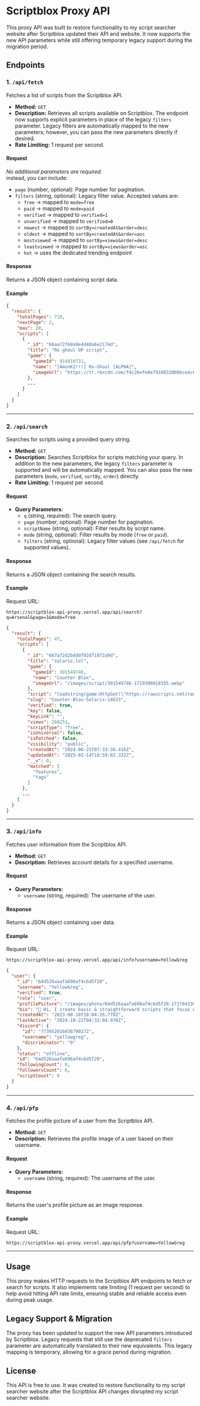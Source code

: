 # Scriptblox Proxy API

This proxy API was built to restore functionality to my script searcher website after Scriptblox updated their API and website. It now supports the new API parameters while still offering temporary legacy support during the migration period.

## Endpoints

### 1. `/api/fetch`

Fetches a list of scripts from the Scriptblox API.

- **Method:** `GET`
- **Description:** Retrieves all scripts available on Scriptblox. The endpoint now supports explicit parameters in place of the legacy `filters` parameter. Legacy filters are automatically mapped to the new parameters; however, you can pass the new parameters directly if desired.
- **Rate Limiting:** 1 request per second.

#### Request

_No additional parameters are required._  
instead, you can include:
- `page` (number, optional): Page number for pagination.
- `filters` (string, optional): Legacy filter value. Accepted values are:
  - `free` → mapped to `mode=free`
  - `paid` → mapped to `mode=paid`
  - `verified` → mapped to `verified=1`
  - `unverified` → mapped to `verified=0`
  - `newest` → mapped to `sortBy=createdAt&order=desc`
  - `oldest` → mapped to `sortBy=createdAt&order=asc`
  - `mostviewed` → mapped to `sortBy=views&order=desc`
  - `leastviewed` → mapped to `sortBy=views&order=asc`
  - `hot` → uses the dedicated trending endpoint

#### Response

Returns a JSON object containing script data.

#### Example

```json
{
  "result": {
    "totalPages": 719,
    "nextPage": 2,
    "max": 20,
    "scripts": [
      {
        "_id": "66aa72f69a9e4d48a6e2174d",
        "title": "Ro ghoul OP script",
        "game": {
          "gameId": 914010731,
          "name": "[AmonK2!!!] Ro-Ghoul [ALPHA]",
          "imageUrl": "https://tr.rbxcdn.com/f4c26efe0e79100320b6bce4c0b74fad/500/280/Image/Jpeg"
        },
        ...
      }
    ]
  }
}
```

---

### 2. `/api/search`

Searches for scripts using a provided query string.

- **Method:** `GET`
- **Description:** Searches Scriptblox for scripts matching your query. In addition to the new parameters, the legacy `filters` parameter is supported and will be automatically mapped. You can also pass the new parameters (`mode`, `verified`, `sortBy`, `order`) directly.
- **Rate Limiting:** 1 request per second.

#### Request

- **Query Parameters:**
  - `q` (string, required): The search query.
  - `page` (number, optional): Page number for pagination.
  - `scriptName` (string, optional): Filter results by script name.
  - `mode` (string, optional): Filter results by mode (`free` or `paid`).
  - `filters` (string, optional): Legacy filter values (see `/api/fetch` for supported values).

#### Response

Returns a JSON object containing the search results.

#### Example

Request URL:  
```
https://scriptblox-api-proxy.vercel.app/api/search?q=Arsenal&page=1&mode=free
```

```json
{
  "result": {
    "totalPages": 47,
    "scripts": [
      {
        "_id": "667a72d2bdddf02d71072a9d",
        "title": "solaris.lol",
        "game": {
          "gameId": 301549746,
          "name": "Counter Blox",
          "imageUrl": "/images/script/301549746-1719300818355.webp"
        },
        "script": "loadstring(game:HttpGet(\"https://rawscripts.net/raw/Counter-Blox-Solaris-14633\"))()",
        "slug": "Counter-Blox-Solaris-14633",
        "verified": true,
        "key": false,
        "keyLink": "",
        "views": 268251,
        "scriptType": "free",
        "isUniversal": false,
        "isPatched": false,
        "visibility": "public",
        "createdAt": "2024-06-25T07:33:38.416Z",
        "updatedAt": "2025-02-14T18:59:02.332Z",
        "__v": 0,
        "matched": [
          "features",
          "tags"
        ]
      },
      ...
    ]
  }
}
```

---

### 3. `/api/info`

Fetches user information from the Scriptblox API.

- **Method:** `GET`
- **Description:** Retrieves account details for a specified username.
  
#### Request

- **Query Parameters:**
  - `username` (string, required): The username of the user.

#### Response

Returns a JSON object containing user data.

#### Example

Request URL:  
```
https://scriptblox-api-proxy.vercel.app/api/info?username=YellowGreg
```

```json
{
  "user": {
    "_id": "64d526aaafa696af4c6d5f20",
    "username": "YellowGreg",
    "verified": true,
    "role": "user",
    "profilePicture": "/images/photo/64d526aaafa696af4c6d5f20-1727043362341.jpg",
    "bio": "👋 Hi, I create basic & straightforward scripts that focus on simple useful features.",
    "createdAt": "2023-08-10T18:04:26.778Z",
    "lastActive": "2024-10-22T04:32:04.976Z",
    "discord": {
      "id": "773952016036790272",
      "username": "yellowgreg",
      "discriminator": "0"
    },
    "status": "offline",
    "id": "64d526aaafa696af4c6d5f20",
    "followingCount": 0,
    "followersCount": 6,
    "scriptCount": 9
  }
}
```

---

### 4. `/api/pfp`

Fetches the profile picture of a user from the Scriptblox API.

- **Method:** `GET`
- **Description:** Retrieves the profile image of a user based on their username.
  
#### Request

- **Query Parameters:**
  - `username` (string, required): The username of the user.

#### Response

Returns the user's profile picture as an image response.

#### Example

Request URL:  
```
https://scriptblox-api-proxy.vercel.app/api/pfp?username=YellowGreg
```

---

## Usage

This proxy makes HTTP requests to the Scriptblox API endpoints to fetch or search for scripts. It also implements rate limiting (1 request per second) to help avoid hitting API rate limits, ensuring stable and reliable access even during peak usage.

## Legacy Support & Migration

The proxy has been updated to support the new API parameters introduced by Scriptblox. Legacy requests that still use the deprecated `filters` parameter are automatically translated to their new equivalents. This legacy mapping is temporary, allowing for a grace period during migration.

## License

This API is free to use. It was created to restore functionality to my script searcher website after the Scriptblox API changes disrupted my script searcher website.
